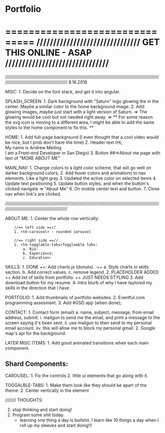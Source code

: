 # Portfolio
===============================
///////////////////////////////
GET THIS ONLINE - ASAP
///////////////////////////////
===============================

///////////////////////////////////////////////////////////////////////////////////////////////////////////////////////////////////////////
8.16.2016

MISC:
	1. Decide on the font stack, and get it into angular.

SPLASH_SCREEN:
	1. Dark background with "Saturn" logo glowing the in the center. Maybe a similar color to the home background image.
	2. Add glowing images, maybe just start with a light version of Saturn.
		=> The glowing would be cool but not needed right away.
		=> ** For some reason the svg icon is moving to a different area, I might be able to add the same styles to the home component to fix this. **


HOME: 
	1. Add full-page background (I even thought that a cool video would be nice, but I prob don't have the time)
	2. Header text (Hi, <br /> My name is Andrew Meiling <br /> I am a Front-end Developer in San Diego)
	3. Button 
		##=>About me page with text of "MORE ABOUT ME"

MAIN_NAV:
	1. Change colors to a light color scheme, that will go well on darker background colors;
	2. Add hover colors and animations to nav elements. Like a light gray
	3. Updated the active color on selected items
	4. Update text positioning
	5. Update button styles, and when the button's clicked navigate => "About Me"
	6. On mobile center text and button.
	7. Close nav when link's are clicked.

///////////////////////////////////////////////////////////////////////////////////////////////////////////////////////////////////////////

ABOUT ME:
	1. Center the whole row vertically:

		//== left side ==//
		1. <tm-carousel> - rounded carousel
	
		//== right side ==//
		1. <tm-togglable-tabs>Toggleable tabs:
			a. Bio:
			b. Experience:
			c. Education:

SKILLS:
	1. DONE ++: Add charts.js (donuts). :++
		a. Style charts in skills section.
		b. Add correct values.
		c. remove legend.
	2. PLACEHOLDER ADDED ++ Add list of skills from portfolio. ++ JUST NEEDS STYLING
	3. Add download button for my resume.
	4. Intro blurb of why I have taylored my skills in the direction that I have.

PORTFOLIO:
	1. Add thumbnails of portfolio websites.
	2. Eventful.com programming assesment.
	3. Add #GSD app (when done);

CONTACT:
	1. Contact form (email)
		a. name, subject, message, from email address, submit. 
			i. mailgun to send me the email, and print a message to the screen saying it's been sent. 
			ii. use mailgun to then send to my personal email account. 
			iiv. this will allow me to block my personal gmail. 
	2. Google map's api for the background.


LATER MISC ITEMS:
	1. Add good animated transitions when each main component.

## Shard Components:

CAROUSEL:
	1. Fix the controls
	2. little ui elements that go along with it.

TOGGALBLE-TABS:
	1. Make them look like they should be apart of the theme.
	2. Center vertically in the element

/////// THOUGHTS:
1. stop thinking and start doing!
2. Program some shit today.
	- learning one thing a day is bullshit. I learn like 10 things a day when I roll up my sleeves and start doing!!!